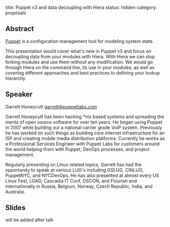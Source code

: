 title: Puppet v3 and data decoupling with Hiera
status: hidden
category: proposals

Abstract
---------
[Puppet](https://github.com/puppetlabs/puppet) is a configuration management tool for modeling system state.

This presentation would cover what's new in Puppet v3 and focus on decoupling data from your modules with Hiera. With Hiera we can stop forking modules and use them without any modification. We would go through Hiera on the command line, its use in your modules, as well as covering different approaches and best practices to defining your lookup hierarchy.


Speaker
-------
Garrett Honeycutt <garrett@puppetlabs.com>

Garrett Honeycutt has been hacking *nix based systems and spreading the
merits of open source software for over ten years. He began using Puppet
in 2007 while building out a national carrier grade VoIP system.
Previously he has worked on such things as building core internet
infrastructure for an ISP and creating mobile media distribution
platforms. Currently he works as a Professional Services Engineer with
Puppet Labs for customers around the world helping them with Puppet,
DevOps processes, and project management.

Regularly presenting on Linux related topics, Garrett has had the
opportunity to speak at various LUG's including GSLUG, CINLUG,
PuppetNYC, and NYCDevOps. He has also presented at almost every US Linux
Fest, LOAD, Cascadia IT Conf, OSCON, and Flourish and internationally in
Russia, Belgium, Norway, Czech Republic, India, and Australia.


Slides
------
will be added after talk
